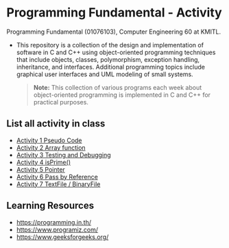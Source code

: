 # Programming Fundamental - Activity
Programming Fundamental (01076103), Computer Engineering 60 at KMITL.

- This repository is a collection of the design and implementation of software in C and C++ using object-oriented programming techniques that include objects, classes, polymorphism, exception handling, inheritance, and interfaces. Additional programming topics include graphical user interfaces and UML modeling of small systems.

  > **Note:** This collection of various programs each week about object-oriented programming is implemented in C and C++ for practical purposes.

## List all activity in class  
- [Activity 1 Pseudo Code](activity-1)
- [Activity 2 Array function](activity-2)
- [Activity 3 Testing and Debugging](activity-3)
- [Activity 4 isPrime()](activity-4)
- [Activity 5 Pointer](activity-5)
- [Activity 6 Pass by Reference](activity-6)
- [Activity 7 TextFile / BinaryFile](activity-7)
  
## Learning Resources
- https://programming.in.th/
- https://www.programiz.com/
- https://www.geeksforgeeks.org/
